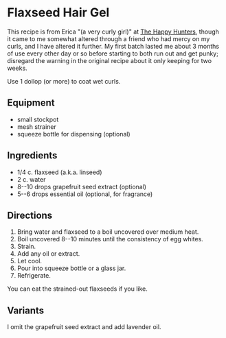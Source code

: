 # Flaxseed Hair Gel

This recipe is from Erica "(a very curly girl)" at [The Happy Hunters](http://web.archive.org/web/20200218112527/http://thehappyhuntersblog.com/blog/13950497), though it came to me somewhat altered through a friend who had mercy on my curls, and I have altered it further.  My first batch lasted me about 3 months of use every other day or so before starting to both run out and get punky; disregard the warning in the original recipe about it only keeping for two weeks.

Use 1 dollop (or more) to coat wet curls.

## Equipment

* small stockpot
* mesh strainer
* squeeze bottle for dispensing (optional)

## Ingredients

* 1/4 c. flaxseed (a.k.a. linseed)
* 2 c. water
* 8--10 drops grapefruit seed extract (optional)
* 5--6 drops essential oil (optional, for fragrance)

## Directions

1. Bring water and flaxseed to a boil uncovered over medium heat.
2. Boil uncovered 8--10 minutes until the consistency of egg whites.
3. Strain.
4. Add any oil or extract.
5. Let cool.
6. Pour into squeeze bottle or a glass jar.
7. Refrigerate.

You can eat the strained-out flaxseeds if you like.

## Variants

I omit the grapefruit seed extract and add lavender oil.
